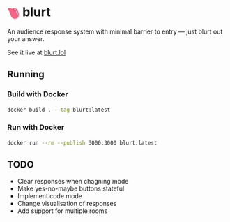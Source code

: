 # <img src="client/icon.svg" alt="logo" style="height: 1em; vertical-align: middle"> blurt

An audience response system with minimal barrier to entry — just blurt out your answer.

See it live at [blurt.lol](https://blurt.lol)

## Running

### Build with Docker

```sh
docker build . --tag blurt:latest
```

### Run with Docker

```sh
docker run --rm --publish 3000:3000 blurt:latest
```

## TODO

- Clear responses when chagning mode
- Make yes-no-maybe buttons stateful
- Implement code mode
- Change visualisation of responses
- Add support for multiple rooms
